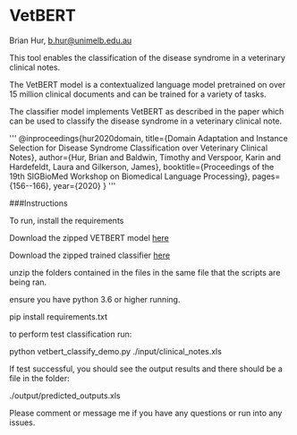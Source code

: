 # VetBERT
Brian Hur, b.hur@unimelb.edu.au

This tool enables the classification of the disease syndrome in a veterinary clinical notes.

The VetBERT model is a contextualized language model pretrained on over 15 million clinical documents and can be trained for a variety of tasks.

The classifier model implements VetBERT as described in the paper which can be used to classify the disease syndrome in a veterinary clinical note.

'''
@inproceedings{hur2020domain,
  title={Domain Adaptation and Instance Selection for Disease Syndrome Classification over Veterinary Clinical Notes},
  author={Hur, Brian and Baldwin, Timothy and Verspoor, Karin and Hardefeldt, Laura and Gilkerson, James},
  booktitle={Proceedings of the 19th SIGBioMed Workshop on Biomedical Language Processing},
  pages={156--166},
  year={2020}
}
'''

###Instructions

To run, install the requirements


Download the zipped VETBERT model [here](https://drive.google.com/file/d/1FwBJ6L2iQ3YUpCLgjaFFOwZDrKwIgXoj/view?usp=sharing)

Download the zipped trained classifier [here](https://drive.google.com/file/d/1lQgtbMeSo4KrYrGrqH6g94U_Lv86ugWK/view?usp=sharing)

unzip the folders contained in the files in the same file that the scripts are being ran.

ensure you have python 3.6 or higher running.  

pip install requirements.txt

to perform test classification run:

python vetbert_classify_demo.py ./input/clinical_notes.xls

If test successful, you should see the output results and there should be a file in the folder:

./output/predicted_outputs.xls

Please comment or message me if you have any questions or run into any issues.

